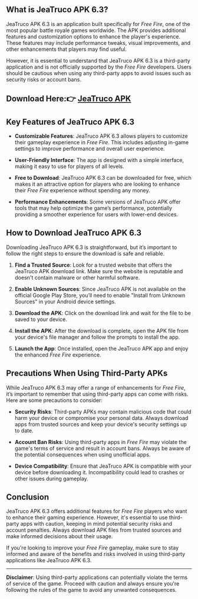 ## What is JeaTruco APK 6.3?

JeaTruco APK 6.3 is an application built specifically for *Free Fire*, one of the most popular battle royale games worldwide. The APK provides additional features and customization options to enhance the player's experience. These features may include performance tweaks, visual improvements, and other enhancements that players may find useful.

However, it is essential to understand that JeaTruco APK 6.3 is a third-party application and is not officially supported by the *Free Fire* developers. Users should be cautious when using any third-party apps to avoid issues such as security risks or account bans.

## Download Here:👉 [JeaTruco APK](https://apkbros.com/jeatruco-apk/)

## Key Features of JeaTruco APK 6.3

- **Customizable Features**: JeaTruco APK 6.3 allows players to customize their gameplay experience in *Free Fire*. This includes adjusting in-game settings to improve performance and overall user experience.
  
- **User-Friendly Interface**: The app is designed with a simple interface, making it easy to use for players of all levels.
  
- **Free to Download**: JeaTruco APK 6.3 can be downloaded for free, which makes it an attractive option for players who are looking to enhance their *Free Fire* experience without spending any money.

- **Performance Enhancements**: Some versions of JeaTruco APK offer tools that may help optimize the game’s performance, potentially providing a smoother experience for users with lower-end devices.

## How to Download JeaTruco APK 6.3

Downloading JeaTruco APK 6.3 is straightforward, but it’s important to follow the right steps to ensure the download is safe and reliable.

1. **Find a Trusted Source**: Look for a trusted website that offers the JeaTruco APK download link. Make sure the website is reputable and doesn't contain malware or other harmful software.
   
2. **Enable Unknown Sources**: Since JeaTruco APK is not available on the official Google Play Store, you’ll need to enable "Install from Unknown Sources" in your Android device settings.
   
3. **Download the APK**: Click on the download link and wait for the file to be saved to your device.
   
4. **Install the APK**: After the download is complete, open the APK file from your device's file manager and follow the prompts to install the app.

5. **Launch the App**: Once installed, open the JeaTruco APK app and enjoy the enhanced *Free Fire* experience.

## Precautions When Using Third-Party APKs

While JeaTruco APK 6.3 may offer a range of enhancements for *Free Fire*, it’s important to remember that using third-party apps can come with risks. Here are some precautions to consider:

- **Security Risks**: Third-party APKs may contain malicious code that could harm your device or compromise your personal data. Always download apps from trusted sources and keep your device's security settings up to date.
  
- **Account Ban Risks**: Using third-party apps in *Free Fire* may violate the game's terms of service and result in account bans. Always be aware of the potential consequences when using unofficial apps.
  
- **Device Compatibility**: Ensure that JeaTruco APK is compatible with your device before downloading it. Incompatibility could lead to crashes or other issues during gameplay.

## Conclusion

JeaTruco APK 6.3 offers additional features for *Free Fire* players who want to enhance their gaming experience. However, it's essential to use third-party apps with caution, keeping in mind potential security risks and account penalties. Always download APK files from trusted sources and make informed decisions about their usage.

If you're looking to improve your *Free Fire* gameplay, make sure to stay informed and aware of the benefits and risks involved in using third-party applications like JeaTruco APK 6.3.

---

**Disclaimer**: Using third-party applications can potentially violate the terms of service of the game. Proceed with caution and always ensure you're following the rules of the game to avoid any unwanted consequences.
